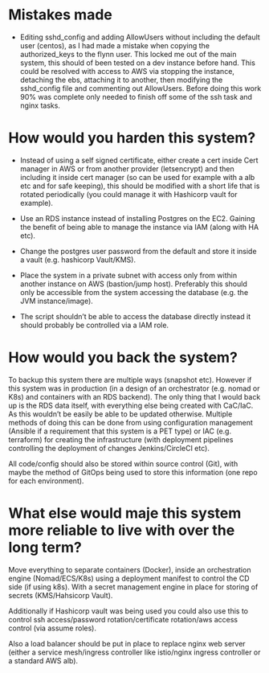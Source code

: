 Mistakes made
=============

* Editing sshd_config and adding AllowUsers without including the default user (centos), as I had made a mistake when copying the authorized_keys to the flynn user. This locked me out of the main system, this should of been tested on a dev instance before hand. This could be resolved with access to AWS via stopping the instance, detaching the ebs, attaching it to another, then modifying the sshd_config file and commenting out AllowUsers. Before doing this work 90% was complete only needed to finish off some of the ssh task and nginx tasks.


How would you harden this system?
=================================

* Instead of using a self signed certificate, either create a cert inside Cert manager in AWS or from another provider (letsencrypt) and then including it inside cert manager (so can be used for example with a alb etc and for safe keeping), this should be modified with a short life that is rotated periodically (you could manage it with Hashicorp vault for example).

* Use an RDS instance instead of installing Postgres on the EC2. Gaining the benefit of being able to manage the instance via IAM (along with HA etc).

* Change the postgres user password from the default and store it inside a vault (e.g. hashicorp Vault/KMS).
* Place the system in a private subnet with access only from within another instance on AWS (bastion/jump host). Preferably this should only be accessible from the system accessing the database (e.g. the JVM instance/image).
* The script shouldn’t be able to access the database directly instead it should probably be controlled via a IAM role.

How would you back the system?
==============================

To backup this system there are multiple ways (snapshot etc). However if this system was in production (in a design of an orchestrator (e.g. nomad or K8s) and containers with an RDS backend). The only thing that I would back up is the RDS data itself, with everything else being created with CaC/IaC. As this wouldn’t be easily be able to be updated otherwise. Multiple methods of doing this can be done from using configuration management (Ansible if a requirement that this system is a PET type) or IAC (e.g. terraform) for creating the infrastructure (with deployment pipelines controlling the deployment of changes Jenkins/CircleCI etc).

All code/config should also be stored within source control (Git), with maybe the method of GitOps being used to store this information (one repo for each environment).

What else would maje this system more reliable to live with over the long term?
===============================================================================

Move everything to separate containers (Docker), inside an orchestration engine (Nomad/ECS/K8s) using a deployment manifest to control the CD side (if using k8s). With a secret management engine in place for storing of secrets (KMS/Hahsicorp Vault).

Additionally if Hashicorp vault was being used you could also use this to control ssh access/password rotation/certificate rotation/aws access control (via assume roles).

Also a load balancer should be put in place to replace nginx web server (either a service mesh/ingress controller like istio/nginx ingress controller or a standard AWS alb).
